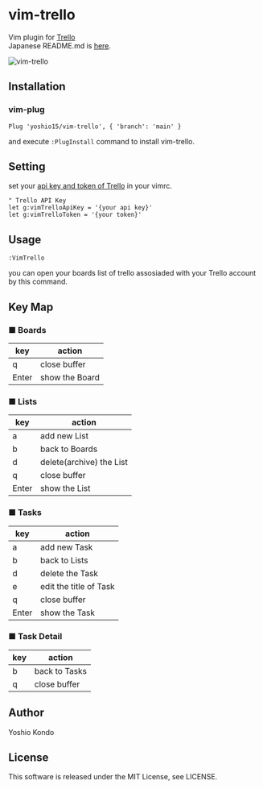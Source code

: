 # vim-trello
Vim plugin for [Trello](https://trello.com/)  
Japanese README.md is [here](https://github.com/yoshio15/vim-trello/blob/main/README_ja.md).

![vim-trello](https://user-images.githubusercontent.com/51875964/104832855-b1da0380-58d7-11eb-90cc-a8697a5f44cf.gif)

## Installation
### vim-plug
```vim
Plug 'yoshio15/vim-trello', { 'branch': 'main' }
```
and execute `:PlugInstall` command to install vim-trello.

## Setting
set your [api key and token of Trello](https://trello.com/app-key) in your vimrc.
```vim
" Trello API Key
let g:vimTrelloApiKey = '{your api key}'
let g:vimTrelloToken = '{your token}'
```

## Usage
```vim
:VimTrello
```
you can open your boards list of trello assosiaded with your Trello account by this command.  

## Key Map
### ■ Boards
| key | action |
| --- | ------ |
| q | close buffer |
| Enter | show the Board |

### ■ Lists
| key | action |
| --- | ------ |
| a | add new List |
| b | back to Boards |
| d | delete(archive) the List |
| q | close buffer |
| Enter | show the List |

### ■ Tasks
| key | action |
| --- | ------ |
| a | add new Task |
| b | back to Lists |
| d | delete the Task |
| e | edit the title of Task |
| q | close buffer |
| Enter | show the Task |

### ■ Task Detail
| key | action |
| --- | ------ |
| b | back to Tasks |
| q | close buffer |

## Author
Yoshio Kondo

## License
This software is released under the MIT License, see LICENSE.
